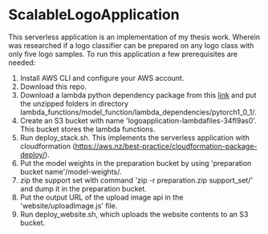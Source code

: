 # ScalableLogoApplication

This serverless application is an implementation of my thesis work. Wherein was researched if a logo classifier can be prepared on any logo class with only five logo samples.
To run this application a few prerequisites are needed:

1. Install AWS CLI and configure your AWS account.
2. Download this repo.
3. Download a lambda python dependency package from this [link](https://drive.google.com/open?id=1t4VVur5mjhyfvp5k9yv98PKNBhg-Utfg) and put the unzipped folders in directory lambda_functions/model_function/lambda_dependencies/pytorch1_0_1/.
4. Create an S3 bucket with name 'logoapplication-lambdafiles-34fl9as0'. This bucket stores the lambda functions.
5. Run deploy_stack.sh. This implements the serverless application with cloudformation (https://aws.nz/best-practice/cloudformation-package-deploy/).
6. Put the model weights in the preparation bucket by using 'preparation bucket name'/model-weights/.
7. zip the support set with command 'zip -r preparation.zip support_set/' and dump it in the preparation bucket.
8. Put the output URL of the upload image api in the 'website/uploadImage.js' file.
9. Run deploy_website.sh, which uploads the website contents to an S3 bucket.
